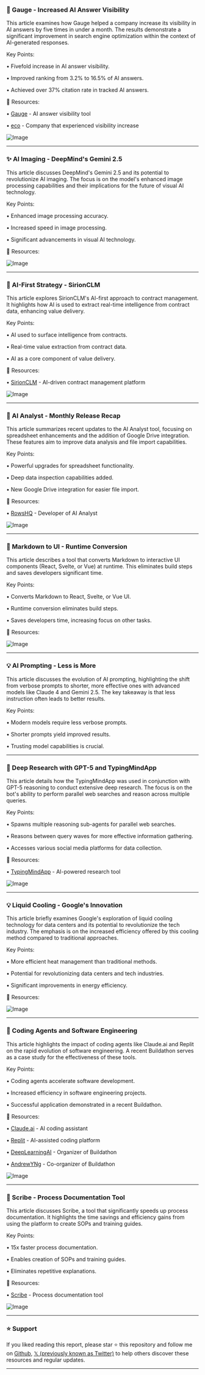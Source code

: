 ### 🚀 Gauge - Increased AI Answer Visibility

This article examines how Gauge helped a company increase its visibility in AI answers by five times in under a month.  The results demonstrate a significant improvement in search engine optimization within the context of AI-generated responses.

Key Points:

• Fivefold increase in AI answer visibility.


• Improved ranking from 3.2% to 16.5% of AI answers.


• Achieved over 37% citation rate in tracked AI answers.


🔗 Resources:

• [Gauge](https://x.com/gauge_sh) - AI answer visibility tool

• [eco](https://x.com/eco) - Company that experienced visibility increase

![Image](https://pbs.twimg.com/media/GzSj45gbUAAxsEe?format=jpg&name=small)


---

### ✨ AI Imaging - DeepMind's Gemini 2.5

This article discusses DeepMind's Gemini 2.5 and its potential to revolutionize AI imaging.  The focus is on the model's enhanced image processing capabilities and their implications for the future of visual AI technology.

Key Points:

• Enhanced image processing accuracy.


• Increased speed in image processing.


• Significant advancements in visual AI technology.


🔗 Resources:

![Image](https://pbs.twimg.com/media/GzSkBA0XYAAwNfr?format=jpg&name=small)


---

### 🤖 AI-First Strategy - SirionCLM

This article explores SirionCLM's AI-first approach to contract management.  It highlights how AI is used to extract real-time intelligence from contract data, enhancing value delivery.

Key Points:

• AI used to surface intelligence from contracts.


• Real-time value extraction from contract data.


• AI as a core component of value delivery.


🔗 Resources:

• [SirionCLM](https://x.com/SirionCLM) - AI-driven contract management platform

![Image](https://pbs.twimg.com/media/GzSPPtcWwAAETct?format=jpg&name=small)


---

### 🚀 AI Analyst - Monthly Release Recap

This article summarizes recent updates to the AI Analyst tool, focusing on spreadsheet enhancements and the addition of Google Drive integration.  These features aim to improve data analysis and file import capabilities.

Key Points:

• Powerful upgrades for spreadsheet functionality.


• Deep data inspection capabilities added.


• New Google Drive integration for easier file import.


🔗 Resources:

• [RowsHQ](https://x.com/RowsHQ) - Developer of AI Analyst

![Image](https://pbs.twimg.com/media/GzRvTk4XwAAyBfa?format=jpg&name=small)


---

### 🚀 Markdown to UI - Runtime Conversion

This article describes a tool that converts Markdown to interactive UI components (React, Svelte, or Vue) at runtime. This eliminates build steps and saves developers significant time.

Key Points:

• Converts Markdown to React, Svelte, or Vue UI.


• Runtime conversion eliminates build steps.


• Saves developers time, increasing focus on other tasks.


🔗 Resources:

![Image](https://pbs.twimg.com/media/GzRtuOGWcAA4Tid?format=jpg&name=small)


---

### 💡 AI Prompting - Less is More

This article discusses the evolution of AI prompting, highlighting the shift from verbose prompts to shorter, more effective ones with advanced models like Claude 4 and Gemini 2.5.  The key takeaway is that less instruction often leads to better results.


Key Points:

• Modern models require less verbose prompts.


• Shorter prompts yield improved results.


• Trusting model capabilities is crucial.


---

### 🤖 Deep Research with GPT-5 and TypingMindApp

This article details how the TypingMindApp was used in conjunction with GPT-5 reasoning to conduct extensive deep research.  The focus is on the bot's ability to perform parallel web searches and reason across multiple queries.


Key Points:

• Spawns multiple reasoning sub-agents for parallel web searches.


• Reasons between query waves for more effective information gathering.


• Accesses various social media platforms for data collection.


🔗 Resources:

• [TypingMindApp](https://x.com/TypingMindApp) - AI-powered research tool

![Image](https://pbs.twimg.com/media/GzMWiZBWsAAAcCF?format=jpg&name=small)


---

### 💡 Liquid Cooling - Google's Innovation

This article briefly examines Google's exploration of liquid cooling technology for data centers and its potential to revolutionize the tech industry.  The emphasis is on the increased efficiency offered by this cooling method compared to traditional approaches.

Key Points:

• More efficient heat management than traditional methods.


• Potential for revolutionizing data centers and tech industries.


•  Significant improvements in energy efficiency.


🔗 Resources:

![Image](https://pbs.twimg.com/media/GzORXL0XgAAzAoD?format=jpg&name=small)


---

### 🤖 Coding Agents and Software Engineering

This article highlights the impact of coding agents like Claude.ai and Replit on the rapid evolution of software engineering.  A recent Buildathon serves as a case study for the effectiveness of these tools.

Key Points:

• Coding agents accelerate software development.


• Increased efficiency in software engineering projects.


• Successful application demonstrated in a recent Buildathon.


🔗 Resources:

• [Claude.ai](https://x.com/claudeai) - AI coding assistant

• [Replit](https://x.com/Replit) - AI-assisted coding platform

• [DeepLearningAI](https://x.com/DeepLearningAI) - Organizer of Buildathon

• [AndrewYNg](https://x.com/AndrewYNg) - Co-organizer of Buildathon


![Image](https://pbs.twimg.com/media/GzOQ_iqWAAATpZz?format=jpg&name=small)


---

### 🚀 Scribe - Process Documentation Tool

This article discusses Scribe, a tool that significantly speeds up process documentation.  It highlights the time savings and efficiency gains from using the platform to create SOPs and training guides.


Key Points:

• 15x faster process documentation.


• Enables creation of SOPs and training guides.


• Eliminates repetitive explanations.



🔗 Resources:

• [Scribe](https://x.com/ScribeHow) - Process documentation tool

![Image](https://pbs.twimg.com/media/GzN0ZYwWsAALfi0?format=jpg&name=small)


---

### ⭐️ Support

If you liked reading this report, please star ⭐️ this repository and follow me on [Github](https://github.com/Drix10), [𝕏 (previously known as Twitter)](https://x.com/DRIX_10_) to help others discover these resources and regular updates.

---